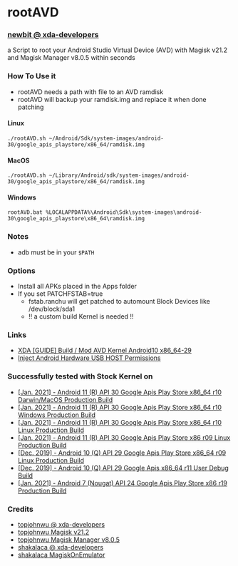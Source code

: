 # rootAVD
### [newbit @ xda-developers](https://forum.xda-developers.com/m/newbit.1350876/)
a Script to root your Android Studio Virtual Device (AVD) with Magisk v21.2 and Magisk Manager v8.0.5 within seconds

### How To Use it
* rootAVD needs a path with file to an AVD ramdisk
* rootAVD will backup your ramdisk.img and replace it when done patching

#### Linux
`./rootAVD.sh ~/Android/Sdk/system-images/android-30/google_apis_playstore/x86_64/ramdisk.img`

#### MacOS
`./rootAVD.sh ~/Library/Android/sdk/system-images/android-30/google_apis_playstore/x86_64/ramdisk.img`

#### Windows
`rootAVD.bat %LOCALAPPDATA%\Android\Sdk\system-images\android-30\google_apis_playstore\x86_64\ramdisk.img`

### Notes
* adb must be in your `$PATH`

### Options
* Install all APKs placed in the Apps folder
* If you set PATCHFSTAB=true
	* fstab.ranchu will get patched to automount Block Devices like /dev/block/sda1
	* !! a custom build Kernel is needed !!

### Links
* [XDA [GUIDE] Build / Mod AVD Kernel Android10 x86_64-29](https://forum.xda-developers.com/t/guide-build-mod-avd-kernel-android10-x86_64-29-root-magisk-usb-passthrough-linux.4212719/)
* [Inject Android Hardware USB HOST Permissions](https://github.com/newbit1/usbhostpermissons)

### Successfully tested with Stock Kernel on
* [[Jan. 2021] - Android 11 (R) API 30 Google Apis Play Store x86_64 r10 Darwin/MacOS Production Build](https://dl.google.com/android/repository/sys-img/google_apis_playstore/x86_64-30_r10-darwin.zip)
* [[Jan. 2021] - Android 11 (R) API 30 Google Apis Play Store x86_64 r10 Windows Production Build](https://dl.google.com/android/repository/sys-img/google_apis_playstore/x86_64-30_r10-windows.zip)
* [[Jan. 2021] - Android 11 (R) API 30 Google Apis Play Store x86_64 r10 Linux Production Build](https://dl.google.com/android/repository/sys-img/google_apis_playstore/x86_64-30_r10-linux.zip)
* [[Jan. 2021] - Android 11 (R) API 30 Google Apis Play Store x86 r09 Linux Production Build](https://dl.google.com/android/repository/sys-img/google_apis_playstore/x86-30_r09-linux.zip)
* [[Dec. 2019] - Android 10 (Q) API 29 Google Apis Play Store x86_64 r09 Linux Production Build](https://dl.google.com/android/repository/sys-img/google_apis_playstore/x86_64-29_r08-linux.zip)
* [[Dec. 2019] - Android 10 (Q) API 29 Google Apis x86_64 r11 User Debug Build](https://dl.google.com/android/repository/sys-img/google_apis/x86_64-29_r11.zip)
* [[Jan. 2021] - Android  7 (Nougat) API 24 Google Apis Play Store x86 r19 Production Build](https://dl.google.com/android/repository/sys-img/google_apis_playstore/x86-24_r19.zip)


### Credits
* [topjohnwu @ xda-developers](https://forum.xda-developers.com/m/topjohnwu.4470081)
* [topjohnwu Magisk v21.2](https://github.com/topjohnwu/Magisk/releases/tag/v21.2)
* [topjohnwu Magisk Manager v8.0.5](https://github.com/topjohnwu/Magisk/releases/tag/manager-v8.0.5)
* [shakalaca @ xda-developers](https://forum.xda-developers.com/m/shakalaca.1813976)
* [shakalaca MagiskOnEmulator](https://github.com/shakalaca/MagiskOnEmulator)





